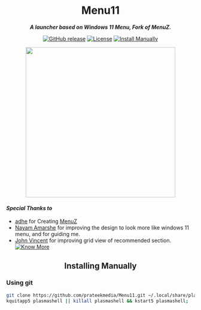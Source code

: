 <h1 align="center">Menu11</h1>
<p align="center"><i><b>A launcher based on Windows 11 Menu, Fork of MenuZ.</b></i></p>
<p align="center">
<a href="https://github.com/prateekmedia/Menu11/releases"><img alt="GitHub release" src="https://img.shields.io/github/v/release/prateekmedia/Menu11"/></a> <a href="LICENSE"><img alt="License" src="https://img.shields.io/github/license/prateekmedia/Menu11?color=blue"/></a> <a href="#installing-manually"><img alt="Install Manually" src="https://img.shields.io/badge/Install Manually-git-blue"/></a>
</p>
<p align="center">
<img src="https://user-images.githubusercontent.com/41370460/124374193-c90a8300-dcb6-11eb-876b-3dd68d7fc503.jpg" width=400>
</p>

#### *Special Thanks to*
- [adhe](https://www.opencode.net/adhe) for Creating [MenuZ](https://store.kde.org/p/1367167/)
- [Nayam Amarshe](https://github.com/NayamAmarshe) for improving the design to look more like windows 11 menu, and for guiding me.
- [John Vincent](https://github.com/TenSeventy7) for improving grid view of recommended section.  
<a href="https://github.com/prateekmedia/Menu11/graphs/contributors"><img alt="Know More" src="https://shields.io/badge/-Know More-blue"/></a>

<h2 align="center">Installing Manually</h2>

### Using git
```bash
git clone https://github.com/prateekmedia/Menu11.git ~/.local/share/plasma/plasmoids/menu11;
kquitapp5 plasmashell || killall plasmashell && kstart5 plasmashell;
```
